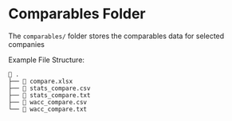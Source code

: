 # Comparables Folder

The `comparables/` folder stores the comparables data for selected companies

Example File Structure:
```
 .
├──  compare.xlsx
├──  stats_compare.csv
├──  stats_compare.txt
├──  wacc_compare.csv
└──  wacc_compare.txt
```
